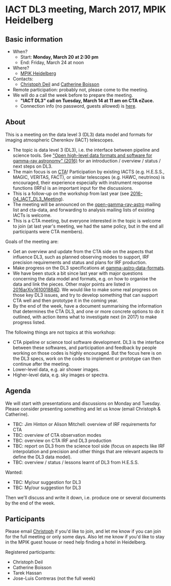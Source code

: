 # IACT DL3 meeting, March 2017, MPIK Heidelberg

## Basic information

* When?
  * Start: **Monday, March 20 at 2:30 pm**
  * End: Friday, March 24 at noon
* Where? 
  * [MPIK Heidelberg](https://www.mpi-hd.mpg.de/mpi/en/start/)
* Contacts:
  * [Christoph Deil](https://github.com/cdeil) and [Catherine Boisson](https://github.com/cboisson)
* Remote participation: probably not, please come to the meeting.
* We will do a call the week before to prepare the meeting.
  * **"IACT DL3" call on Tuesday, March 14 at 11 am on CTA eZuce.**
  * Connection info (no password, guests allowed) is [here](planning_call_connection_info.txt).

## About

This is a meeting on the data level 3 (DL3) data model and formats for imaging atmospheric Cherenkov (IACT) telescopes.

* The topic is data level 3 (DL3), i.e. the interface between pipeline and science tools. See ["Open high-level data formats and software for gamma-ray
astronomy" (2016)](http://adsabs.harvard.edu/abs/2016arXiv161001884D) for an introduction / overview / status / next steps on DL3.
* The main focus is on [CTA](https://www.cta-observatory.org/)! Participation by existing IACTS (e.g. H.E.S.S., MAGIC, VERITAS, FACT), or similar telescopes (e.g. HAWC, neutrinos) is encouraged, their experience especially with instrument response functions (IRFs) is an important input for the discussions.
* This is a follow-up on the workshop from last year (see [2016-04_IACT_DL3_Meeting](https://github.com/open-gamma-ray-astro/2016-04_IACT_DL3_Meeting)).
* The meeting will be announced on the [open-gamma-ray-astro](https://lists.nasa.gov/mailman/listinfo/open-gamma-ray-astro) mailing list and cta-data, and forwarding to analysis mailing lists of existing IACTs is welcome.
* This is a CTA meeting, but everyone interested in the topic is welcome to join (at last year's meeting, we had the same policy, but in the end all participants were CTA members).

Goals of the meeting are:

* Get an overview and update from the CTA side on the aspects that influence DL3, such as planned observing modes to support, IRF precision requirements and status and plans for IRF production.
* Make progress on the DL3 specifications at [gamma-astro-data-formats](http://gamma-astro-data-formats.readthedocs.io/).
* We have been stuck a bit since last year with major questions concerning
  the data model and formats, e.g. on how to organise the data and link the pieces. Other major points are listed in [2016arXiv161001884D](http://adsabs.harvard.edu/abs/2016arXiv161001884D).
  We would like to make some real progress on those key DL3 issues, and try
  to develop something that can support CTA well and then prototype it in the coming year.
* By the end of the week, have a document summarising the information that determines the CTA DL3, and one or more concrete options to do it outlined, with action items what to investigate next (in 2017) to make progress listed.

The following things are not topics at this workshop:
* CTA pipeline or science tool software development. DL3 is the interface between these softwares, and participation and feedback by people working on those codes is highly encouraged. But the focus here is on the DL3 specs, work on the codes to implement or prototype can then continue after the meeting.
* Lower-level data, e.g. air shower images.
* Higher-level data, e.g. sky images or spectra.

## Agenda

We will start with presentations and discussions on Monday and Tuesday.
Please consider presenting something and let us know (email Christoph & Catherine).

* TBC: Jim Hinton or Alison Mitchell: overview of IRF requirements for CTA
* TBC: overview of CTA observation modes
* TBC: overview on CTA IRF and DL3 production
* TBC: report on DL3 from the science tool side (focus on aspects like IRF interpolation and precision and other things that are relevant aspects to define the DL3 data model).
* TBC: overview / status / lessons learnt of DL3 from H.E.S.S.

Wanted:

* TBC: My/our suggestion for DL3
* TBC: My/our suggestion for DL3

Then we'll discuss and write it down, i.e. produce one or several documents by the end of the week.

## Participants

Please email [Christoph](https://github.com/cdeil) if you'd like to join, and
let me know if you can join for the full meeting or only some days. Also let me
know if you'd like to stay in the MPIK guest house or need help finding a hotel
in Heidelberg.

Registered participants:

* Christoph Deil
* Catherine Boisson
* Tarek Hassan
* Jose-Luis Contreras (not the full week)
